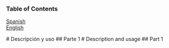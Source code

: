 ### Table of Contents
[Spanish](#spanish)  
[English](#english)


<a name="spanish"/>
# Descripción y uso
## Parte 1

<a name="english"/>
# Description and usage
## Part 1
